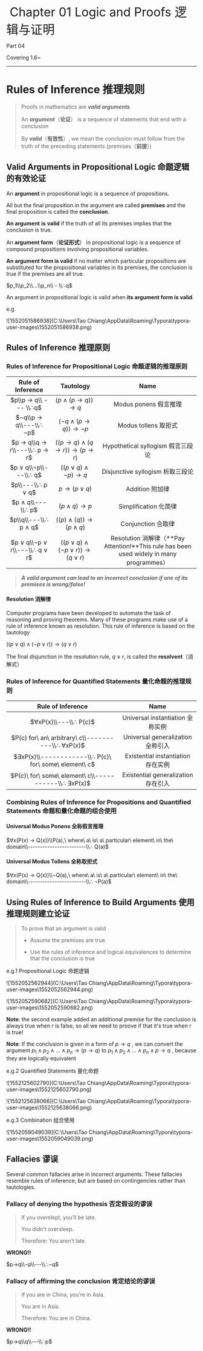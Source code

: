 <font size=6> Chapter 01 Logic and Proofs 逻辑与证明</font>

Part 04

Covering 1.6~

------

# Rules of Inference 推理规则

> Proofs in mathematics are ***valid arguments***
>
> An ***argument***（**论证**） is a sequence of statements that end with a conclusion
>
> By ***valid***（**有效性**）, we mean the conclusion must follow from the truth of the preceding statements (premises（**前提**）)

## Valid Arguments in Propositional Logic 命题逻辑的有效论证

An **argument** in propositional logic is a sequence of  propositions. 

All but the final proposition in the argument are called **premises** and the final proposition is called the **conclusion**. 

**An argument** **is** **valid** if the truth of all its premises implies that the conclusion is true.

An **argument form**（**论证形式**） in propositional logic is a sequence of compound propositions involving propositional variables.

**An argument form is valid** if no matter which particular propositions are substituted for the propositional variables in its premises, the conclusion is true if the premises are all true. 

$p_1\\p_2\\...\\p_n\\ - \\∴q​$

An argument in propositional logic is valid when **its argument form is valid**.

e.g.

![1552051586938](C:\Users\Tao Chiang\AppData\Roaming\Typora\typora-user-images\1552051586938.png)

## Rules of Inference 推理原则

### Rules of Inference for Propositional Logic 命题逻辑的推理原则

|       Rule of Inference       |            Tautology             |                             Name                             |
| :---------------------------: | :------------------------------: | :----------------------------------------------------------: |
|     $p\\p → q\\ --- \\∴q$     |       $(p ∧ (p → q)) → q$        |                    Modus ponens 假言推理                     |
|    $¬q\\p → q\\---\\∴ ¬p$     |       $(¬q ∧ (p → q))→¬p$        |                     Modus tollens 取拒式                     |
| $p → q\\q → r\\---\\∴ p → r$  | $((p → q) ∧ (q → r)) → (p → r)$  |              Hypothetical syllogism 假言三段论               |
|     $p ∨ q\\¬p\\---\\∴ q$     |        $((p ∨ q)∧¬p) → q$        |               Disjunctive syllogism 析取三段论               |
|       $p\\---\\∴ p ∨ q$       |          $p → (p ∨ q)$           |                       Addition 附加律                        |
|       $p ∧ q\\---\\∴ p$       |          $(p ∧ q) → p$           |                    Simplification 化简律                     |
|     $p\\q\\---\\∴ p ∧ q$      |     $((p) ∧ (q)) → (p ∧ q)$      |                      Conjunction 合取律                      |
| $p ∨ q\\¬p ∨ r\\---\\∴ q ∨ r$ | $((p ∨ q) ∧ (¬p ∨ r)) → (q ∨ r)$ | Resolution 消解律（**Pay Attention!**This rule has been used widely in many programmes） |

> ***A valid argument can lead to an incorrect conclusion if one of its premises is wrong/false!***

#### Resolution 消解律

Computer programs have been developed to automate the task of reasoning and proving theorems. Many of these programs make use of a rule of inference known as resolution. This rule of inference is based on the tautology

$((p ∨ q) ∧ (¬p ∨ r)) → (q ∨ r)$

The final disjunction in the resolution rule, $q ∨ r$, is called the **resolvent**（消解式）

### Rules of Inference for Quantified Statements 量化命题的推理规则

|                   Rule of Inference                   |                Name                 |
| :---------------------------------------------------: | :---------------------------------: |
|                 $∀xP(x)\\---\\∴ P(c)$                 |  Universal instantiation 全称实例   |
|  $P(c) for\ an\ arbitrary\ c\\----------\\∴ ∀xP(x)$   |  Universal generalization 全称引入  |
| $∃xP(x)\\------------\\∴ P(c)\ for\ some\ element\ c$ | Existential instantiation 存在实例  |
| $P(c)\ for\ some\ element\ c\\-----------\\∴ ∃xP(x)$  | Existential generalization 存在引入 |

### Combining Rules of Inference for Propositions and Quantified Statements 命题和量化命题的组合使用

#### Universal Modus Ponens 全称假言推理

$∀x(P(x) → Q(x))\\P(a),\ where\ a\ is\ a\ particular\ element\ in\ the\ domain\\------------------------\\∴ Q(a)​$

#### Universal Modus Tollens 全称取拒式

$∀x(P(x) → Q(x))\\¬Q(a),\ where\ a\ is\ a\ particular\ element\ in\ the\ domain\\------------------------\\∴ ¬P(a)$

## Using Rules of Inference to Build Arguments 使用推理规则建立论证

> To prove that an argument is valid
>
> - Assume the premises are true
>
> - Use the rules of inference and logical equivalences to determine that the conclusion is true

e.g.1 Propositional Logic 命题逻辑

![1552052562944](C:\Users\Tao Chiang\AppData\Roaming\Typora\typora-user-images\1552052562944.png)

![1552052590682](C:\Users\Tao Chiang\AppData\Roaming\Typora\typora-user-images\1552052590682.png)

**Note**: the second example added an additional premise for the conclusion is always true when r is false, so all we need to proove if that it's true when r is true!

**Note**: If the conclusion is given in a form of $p → q$ , we can convert the argument $p_1∧p_2∧...∧p_n→(p→q)$ to $p_1∧p_2∧...∧p_n∧p→q$ , because they are logically equivalent

e.g.2 Quantified Statements 量化命题

![1552125602790](C:\Users\Tao Chiang\AppData\Roaming\Typora\typora-user-images\1552125602790.png)

![1552125638066](C:\Users\Tao Chiang\AppData\Roaming\Typora\typora-user-images\1552125638066.png)

e.g.3 Combination 组合使用

![1552059049039](C:\Users\Tao Chiang\AppData\Roaming\Typora\typora-user-images\1552059049039.png)

## Fallacies 谬误

Several common fallacies arise in incorrect arguments. These fallacies resemble rules of inference,
but are based on contingencies rather than tautologies.

### Fallacy of denying the hypothesis 否定假设的谬误

> If you overslept, you’ll be late.
>
> You didn’t oversleep.
>
> Therefore: You aren’t late.

**WRONG!!**

$p→q\\¬p\\---\\∴¬q$

### Fallacy of affirming the conclusion 肯定结论的谬误
> If you are in China, you’re in Asia.
>
> You are in Asia.
>
> Therefore: You are in China.

**WRONG!!**

$p→q\\q\\---\\∴p​$

